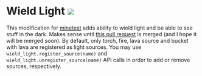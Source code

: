 Wield Light [![](https://img.shields.io/badge/license-WTFPL-green.svg?style=flat-square)](http://www.wtfpl.net/)
===========

This modification  for [minetest](http://minetest.net/)  adds ability  to wield
light  and  be  able  to  see  stuff in  the  dark.  Makes  sense  until  [this
pull  request](https://github.com/minetest/minetest_game/pull/188)   is  merged
(and  I hope  it will  be  merged soon).  By  default, only  torch, fire,  lava
source  and bucket  with lava  are  registered as  light sources.  You may  use
`wield_light.register_source(name)`  and  `wield_light.unregister_source(name)`
API calls in order to add or remove sources, respectively.
